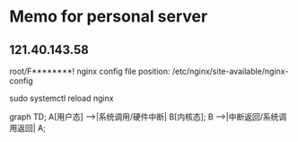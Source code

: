 # Memo for personal server

## 121.40.143.58

root/F********!
nginx config file position: /etc/nginx/site-available/nginx-config

sudo systemctl reload nginx

graph TD;
    A[用户态] -->|系统调用/硬件中断| B[内核态];
    B -->|中断返回/系统调用返回| A;
